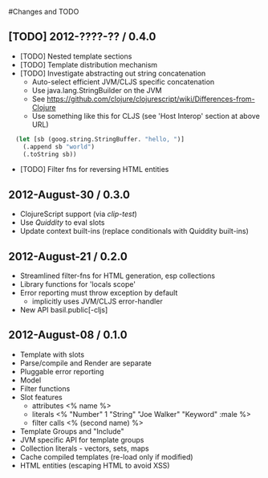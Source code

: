 #Changes and TODO


## [TODO] 2012-????-?? / 0.4.0

* [TODO] Nested template sections
* [TODO] Template distribution mechanism
* [TODO] Investigate abstracting out string concatenation
  * Auto-select efficient JVM/CLJS specific concatenation
  * Use java.lang.StringBuilder on the JVM
  * See https://github.com/clojure/clojurescript/wiki/Differences-from-Clojure
  * Use something like this for CLJS (see 'Host Interop' section at above URL)

```clojure
  (let [sb (goog.string.StringBuffer. "hello, ")]
    (.append sb "world")
    (.toString sb))
```
* [TODO] Filter fns for reversing HTML entities


## 2012-August-30 / 0.3.0

* ClojureScript support (via _clip-test_)
* Use _Quiddity_ to eval slots
* Update context built-ins (replace conditionals with Quiddity built-ins)


## 2012-August-21 / 0.2.0

* Streamlined filter-fns for HTML generation, esp collections
* Library functions for 'locals scope'
* Error reporting must throw exception by default
  * implicitly uses JVM/CLJS error-handler
* New API basil.public[-cljs]


## 2012-August-08 / 0.1.0

* Template with slots
* Parse/compile and Render are separate
* Pluggable error reporting
* Model
* Filter functions
* Slot features
    * attributes   <% name %>
    * literals     <% "Number" 1 "String" "Joe Walker" "Keyword" :male %>
    * filter calls <% (second name) %>
* Template Groups and "Include"
* JVM specific API for template groups
* Collection literals - vectors, sets, maps
* Cache compiled templates (re-load only if modified)
* HTML entities (escaping HTML to avoid XSS)
